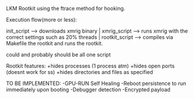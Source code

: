 LKM Rootkit using the ftrace method for hooking.

Execution flow(more or less):

init_script --> downloads xmrig binary
|
xmrig_script --> runs xmrig with the correct settings such as 20% threads
|
rootkit_script --> compiles via Makefile the rootkit and runs the rootkit.

could and probably should be all one script

Rootkit features:
+hides processes (1 process atm)
+hides open ports (doesnt work for ss)
+hides directories and files as specified

TO BE IMPLEMENTED:
-GPU-RUN Self Healing
-Reboot persistence to run immediately upon booting
-Debugger detection
-Encrypted payload
